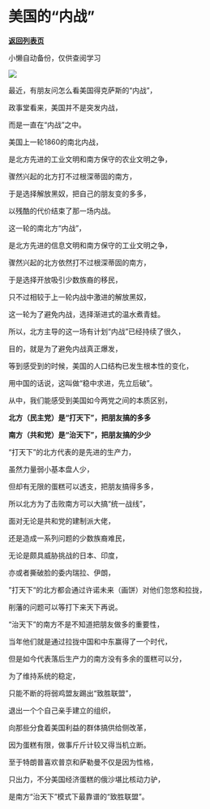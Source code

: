 # 美国的“内战”

[**返回列表页**](/gzh/政事堂2019)

小懒自动备份，仅供查阅学习

![](https://mmbiz.qpic.cn/mmbiz_jpg/rxhS23yu8cOUia56YPyF79s5Lxm7vNNvoic7f0uwUrCt0jMHyc2V3lzslfUkgD2qNpGMCrAyUyzpAdPdrzdI44Dg/640?wx_fmt=jpeg&from;=appmsg)

最近，有朋友问怎么看美国得克萨斯的“内战”，

政事堂看来，美国并不是突发内战，

而是一直在“内战”之中。

  

美国上一轮1860的南北内战，

是北方先进的工业文明和南方保守的农业文明之争，

骤然兴起的北方打不过根深蒂固的南方，

于是选择解放黑奴，把自己的朋友变的多多，

以残酷的代价结束了那一场内战。

  

这一轮的南北方“内战”，

是北方先进的信息文明和南方保守的工业文明之争，

骤然兴起的北方依然打不过根深蒂固的南方，

于是选择开放吸引少数族裔的移民，

只不过相较于上一轮内战中激进的解放黑奴，

这一轮为了避免内战，选择渐进式的温水煮青蛙。

  

所以，北方主导的这一场有计划“内战”已经持续了很久，

目的，就是为了避免内战真正爆发，

等到感受到的时候，美国的人口结构已发生根本性的变化，

用中国的话说，这叫做“稳中求进，先立后破”。

  

从中，我们能感受到美国如今两党之间的本质区别，

 **北方（民主党）是“打天下”，把朋友搞的多多**

 **南方（共和党）是“治天下”，把朋友搞的少少** ‍‍‍‍

  

“打天下”的北方代表的是先进的生产力，

虽然力量弱小基本盘人少，

但却有无限的蛋糕可以透支，把朋友搞得多多，

所以北方为了击败南方可以大搞“统一战线”，

面对无论是共和党的建制派大佬，

还是造成一系列问题的少数族裔难民，

无论是颇具威胁挑战的日本、印度，

亦或者撕破脸的委内瑞拉、伊朗，

”打天下“的北方都会通过许诺未来（画饼）对他们忽悠和拉拢，

削藩的问题可以等打下来天下再说。‍

  

“治天下”的南方不是不知道把朋友做多的重要性，

当年他们就是通过拉拢中国和中东赢得了一个时代，

但是如今代表落后生产力的南方没有多余的蛋糕可以分，

为了维持系统的稳定，

只能不断的将弱鸡盟友踢出“致胜联盟”，

退出一个个自己亲手建立的组织，

向那些分食着美国利益的群体搞供给侧改革，‍

因为蛋糕有限，做事斤斤计较又得当机立断。‍‍‍

至于特朗普喜欢普京和萨勒曼不仅是因为性格，

只出力，不分美国经济蛋糕的俄沙堪比核动力驴，

是南方“治天下”模式下最靠谱的“致胜联盟”。

